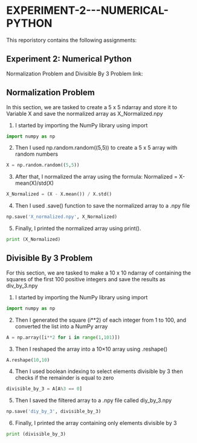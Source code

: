 # EXPERIMENT-2---NUMERICAL-PYTHON

This reporistory contains the following assignments:
## Experiment 2: Numerical Python

Normalization Problem and Divisible By 3 Problem link:

## Normalization Problem
In this section, we are tasked to create a 5 x 5 ndarray and store it to Variable X and save the normalized array as X_Normalized.npy
1. I started by importing the NumPy library using import
```python
import numpy as np
```
2. Then I used np.random.random((5,5)) to create a 5 x 5 array with random numbers
```python
X = np.random.random((5,5))
```
3. After that, I normalized the array using the formula: Normalized = X-mean(X)/std(X)
```python
X_Normalized = (X - X.mean()) / X.std()
```
4. Then I used .save() function to save the normalized array to a .npy file
```python
np.save('X_normalized.npy', X_Normalized)
```
5. Finally, I printed the normalized array using print().
```python
print (X_Normalized)
```

## Divisible By 3 Problem
For this section, we are tasked to make a 10 x 10 ndarray of containing the squares of the first 100 positive integers and save the results as div_by_3.npy
1. I started by importing the NumPy library using import
```python
import numpy as np
```
2. Then I generated the square (i**2) of each integer from 1 to 100, and converted the list into a NumPy array
```python
A = np.array([i**2 for i in range(1,101)])
```
3. Then I reshaped the array into a 10×10 array using .reshape()
```python
A.reshape(10,10)
```
4. Then I used boolean indexing to select elements divisible by 3 then checks if the remainder is equal to zero
```python
divisible_by_3 = A[A%3 == 0]
```
5. Then I saved the filtered array to a .npy file called diy_by_3.npy
```python
np.save('diy_by_3', divisible_by_3)
```
6. Finally, I printed the array containing only elements divisible by 3
```python
print (divisible_by_3)
```
